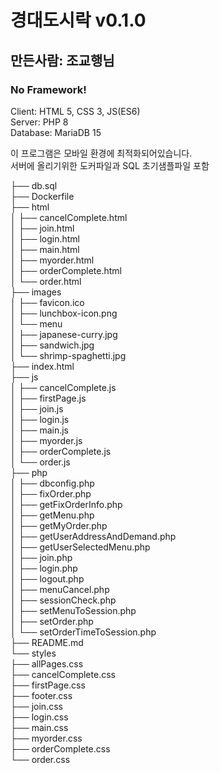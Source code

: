 # 경대도시락 v0.1.0  

## 만든사람: 조교행님  

### No Framework!  
Client: HTML 5, CSS 3, JS(ES6)  
Server: PHP 8  
Database: MariaDB 15  
  
이 프로그램은 모바일 환경에 최적화되어있습니다.  
서버에 올리기위한 도커파일과 SQL 초기샘플파일 포함  

├── db.sql  
├── Dockerfile  
├── html  
│   ├── cancelComplete.html  
│   ├── join.html  
│   ├── login.html  
│   ├── main.html  
│   ├── myorder.html  
│   ├── orderComplete.html  
│   └── order.html  
├── images  
│   ├── favicon.ico  
│   ├── lunchbox-icon.png  
│   └── menu  
│       ├── japanese-curry.jpg  
│       ├── sandwich.jpg  
│       └── shrimp-spaghetti.jpg  
├── index.html  
├── js  
│   ├── cancelComplete.js  
│   ├── firstPage.js  
│   ├── join.js  
│   ├── login.js  
│   ├── main.js  
│   ├── myorder.js  
│   ├── orderComplete.js  
│   └── order.js  
├── php  
│   ├── dbconfig.php  
│   ├── fixOrder.php  
│   ├── getFixOrderInfo.php  
│   ├── getMenu.php  
│   ├── getMyOrder.php  
│   ├── getUserAddressAndDemand.php  
│   ├── getUserSelectedMenu.php  
│   ├── join.php  
│   ├── login.php  
│   ├── logout.php  
│   ├── menuCancel.php  
│   ├── sessionCheck.php  
│   ├── setMenuToSession.php  
│   ├── setOrder.php  
│   └── setOrderTimeToSession.php  
├── README.md  
└── styles  
    ├── allPages.css  
    ├── cancelComplete.css  
    ├── firstPage.css  
    ├── footer.css  
    ├── join.css  
    ├── login.css  
    ├── main.css  
    ├── myorder.css  
    ├── orderComplete.css  
    └── order.css  